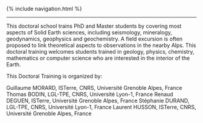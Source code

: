 {% include navigation.html %}

---

This doctoral school trains PhD and Master students by covering most aspects of Solid Earth sciences, including seismology, mineralogy, geodynamics, geophysics and geochemistry. A field excursion is often proposed to link theoretical aspects to observations in the nearby Alps. This doctoral training welcomes students trained in geology, physics, chemistry, mathematics or computer science who are interested in the interior of the Earth.

This Doctoral Training is organized by:

Guillaume MORARD, ISTerre, CNRS, Université Grenoble Alpes, France
Thomas BODIN, LGL-TPE, CNRS, Université Lyon-1, France
Renaud DEGUEN, ISTerre, Université Grenoble Alpes, France
Stéphanie DURAND, LGL-TPE, CNRS, Université Lyon-1, France
Laurent HUSSON, ISTerre, CNRS, Université Grenoble Alpes, France
